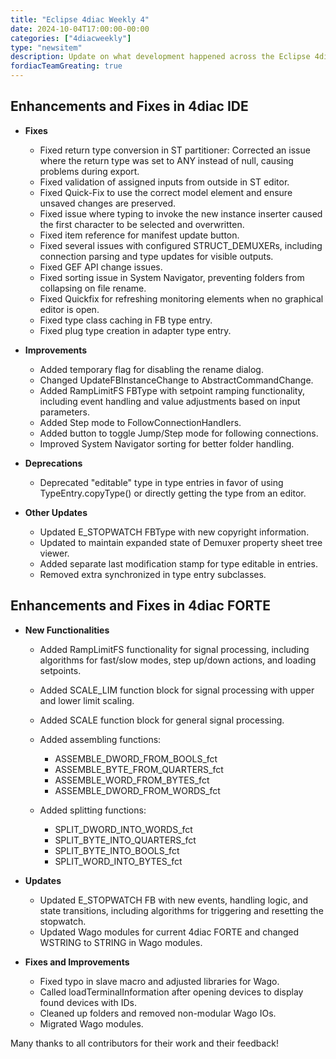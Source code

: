 ```yaml
---
title: "Eclipse 4diac Weekly 4"
date: 2024-10-04T17:00:00-00:00
categories: ["4diacweekly"]
type: "newsitem"
description: Update on what development happened across the Eclipse 4diac project in the week from September 27 to October 04, 2024.
fordiacTeamGreating: true
---
```


## Enhancements and Fixes in 4diac IDE

- **Fixes**
  - Fixed return type conversion in ST partitioner: Corrected an issue where the return type was set to ANY instead of null, causing problems during export.
  - Fixed validation of assigned inputs from outside in ST editor.
  - Fixed Quick-Fix to use the correct model element and ensure unsaved changes are preserved.
  - Fixed issue where typing to invoke the new instance inserter caused the first character to be selected and overwritten.
  - Fixed item reference for manifest update button.
  - Fixed several issues with configured STRUCT_DEMUXERs, including connection parsing and type updates for visible outputs.
  - Fixed GEF API change issues.
  - Fixed sorting issue in System Navigator, preventing folders from collapsing on file rename.
  - Fixed Quickfix for refreshing monitoring elements when no graphical editor is open.
  - Fixed type class caching in FB type entry.
  - Fixed plug type creation in adapter type entry.
  
- **Improvements**
  - Added temporary flag for disabling the rename dialog.
  - Changed UpdateFBInstanceChange to AbstractCommandChange.
  - Added RampLimitFS FBType with setpoint ramping functionality, including event handling and value adjustments based on input parameters.
  - Added Step mode to FollowConnectionHandlers.
  - Added button to toggle Jump/Step mode for following connections.
  - Improved System Navigator sorting for better folder handling.
  
- **Deprecations**
  - Deprecated "editable" type in type entries in favor of using TypeEntry.copyType() or directly getting the type from an editor.
  
- **Other Updates**
  - Updated E_STOPWATCH FBType with new copyright information.
  - Updated to maintain expanded state of Demuxer property sheet tree viewer.
  - Added separate last modification stamp for type editable in entries.
  - Removed extra synchronized in type entry subclasses.


## Enhancements and Fixes in 4diac FORTE

- **New Functionalities**
  - Added RampLimitFS functionality for signal processing, including algorithms for fast/slow modes, step up/down actions, and loading setpoints.
  - Added SCALE_LIM function block for signal processing with upper and lower limit scaling.
  - Added SCALE function block for general signal processing.
  - Added assembling functions:
    - ASSEMBLE_DWORD_FROM_BOOLS_fct
    - ASSEMBLE_BYTE_FROM_QUARTERS_fct
    - ASSEMBLE_WORD_FROM_BYTES_fct
    - ASSEMBLE_DWORD_FROM_WORDS_fct
      
  - Added splitting functions:
    - SPLIT_DWORD_INTO_WORDS_fct
    - SPLIT_BYTE_INTO_QUARTERS_fct
    - SPLIT_BYTE_INTO_BOOLS_fct
    - SPLIT_WORD_INTO_BYTES_fct
  
- **Updates**
  - Updated E_STOPWATCH FB with new events, handling logic, and state transitions, including algorithms for triggering and resetting the stopwatch.
  - Updated Wago modules for current 4diac FORTE and changed WSTRING to STRING in Wago modules.
  
- **Fixes and Improvements**
  - Fixed typo in slave macro and adjusted libraries for Wago.
  - Called loadTerminalInformation after opening devices to display found devices with IDs.
  - Cleaned up folders and removed non-modular Wago IOs.
  - Migrated Wago modules.

Many thanks to all contributors for their work and their feedback!
